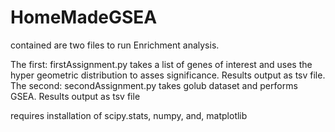 # HomeMadeGSEA

contained are two files to run Enrichment analysis.

The first: firstAssignment.py  takes a list of genes of interest and uses the hyper geometric distribution to asses significance. Results output as tsv file.
The second: secondAssignment.py  takes golub dataset and performs GSEA. Results output as tsv file


requires installation of scipy.stats, numpy, and, matplotlib
